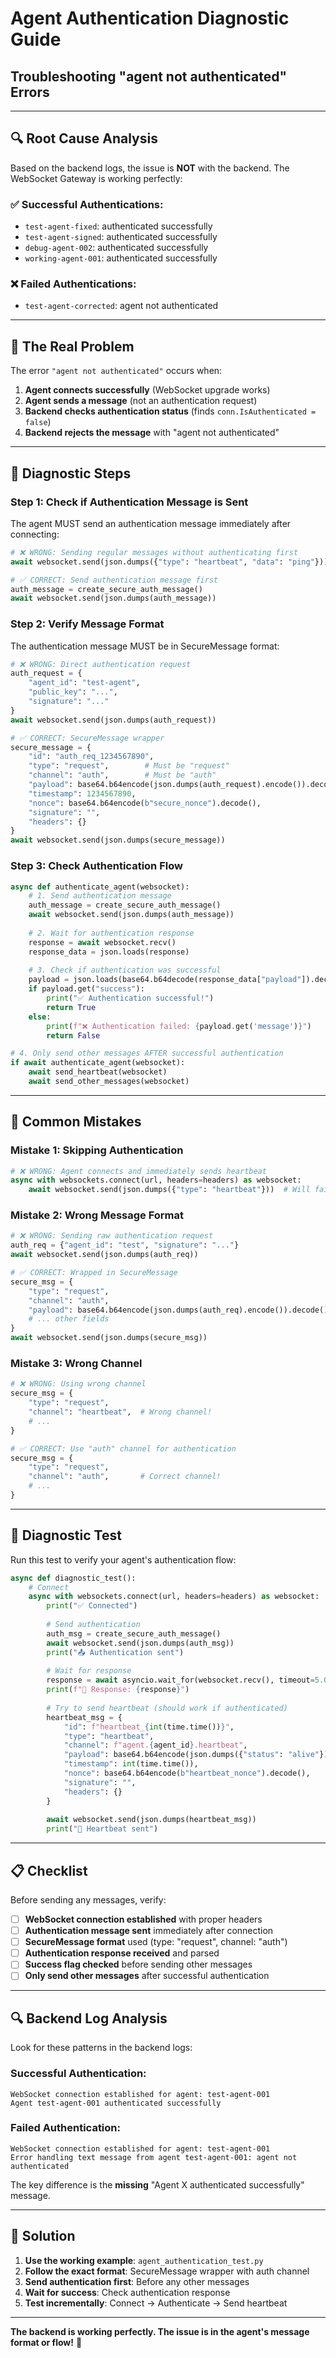 # Agent Authentication Diagnostic Guide
## Troubleshooting "agent not authenticated" Errors

---

## 🔍 **Root Cause Analysis**

Based on the backend logs, the issue is **NOT** with the backend. The WebSocket Gateway is working perfectly:

### **✅ Successful Authentications:**
- `test-agent-fixed`: authenticated successfully
- `test-agent-signed`: authenticated successfully  
- `debug-agent-002`: authenticated successfully
- `working-agent-001`: authenticated successfully

### **❌ Failed Authentications:**
- `test-agent-corrected`: agent not authenticated

---

## 🎯 **The Real Problem**

The error `"agent not authenticated"` occurs when:

1. **Agent connects successfully** (WebSocket upgrade works)
2. **Agent sends a message** (not an authentication request)
3. **Backend checks authentication status** (finds `conn.IsAuthenticated = false`)
4. **Backend rejects the message** with "agent not authenticated"

---

## 🔧 **Diagnostic Steps**

### **Step 1: Check if Authentication Message is Sent**

The agent MUST send an authentication message immediately after connecting:

```python
# ❌ WRONG: Sending regular messages without authenticating first
await websocket.send(json.dumps({"type": "heartbeat", "data": "ping"}))

# ✅ CORRECT: Send authentication message first
auth_message = create_secure_auth_message()
await websocket.send(json.dumps(auth_message))
```

### **Step 2: Verify Message Format**

The authentication message MUST be in SecureMessage format:

```python
# ❌ WRONG: Direct authentication request
auth_request = {
    "agent_id": "test-agent",
    "public_key": "...",
    "signature": "..."
}
await websocket.send(json.dumps(auth_request))

# ✅ CORRECT: SecureMessage wrapper
secure_message = {
    "id": "auth_req_1234567890",
    "type": "request",        # Must be "request"
    "channel": "auth",        # Must be "auth"
    "payload": base64.b64encode(json.dumps(auth_request).encode()).decode(),
    "timestamp": 1234567890,
    "nonce": base64.b64encode(b"secure_nonce").decode(),
    "signature": "",
    "headers": {}
}
await websocket.send(json.dumps(secure_message))
```

### **Step 3: Check Authentication Flow**

```python
async def authenticate_agent(websocket):
    # 1. Send authentication message
    auth_message = create_secure_auth_message()
    await websocket.send(json.dumps(auth_message))
    
    # 2. Wait for authentication response
    response = await websocket.recv()
    response_data = json.loads(response)
    
    # 3. Check if authentication was successful
    payload = json.loads(base64.b64decode(response_data["payload"]).decode())
    if payload.get("success"):
        print("✅ Authentication successful!")
        return True
    else:
        print(f"❌ Authentication failed: {payload.get('message')}")
        return False

# 4. Only send other messages AFTER successful authentication
if await authenticate_agent(websocket):
    await send_heartbeat(websocket)
    await send_other_messages(websocket)
```

---

## 🚨 **Common Mistakes**

### **Mistake 1: Skipping Authentication**
```python
# ❌ WRONG: Agent connects and immediately sends heartbeat
async with websockets.connect(url, headers=headers) as websocket:
    await websocket.send(json.dumps({"type": "heartbeat"}))  # Will fail!
```

### **Mistake 2: Wrong Message Format**
```python
# ❌ WRONG: Sending raw authentication request
auth_req = {"agent_id": "test", "signature": "..."}
await websocket.send(json.dumps(auth_req))

# ✅ CORRECT: Wrapped in SecureMessage
secure_msg = {
    "type": "request",
    "channel": "auth", 
    "payload": base64.b64encode(json.dumps(auth_req).encode()).decode(),
    # ... other fields
}
await websocket.send(json.dumps(secure_msg))
```

### **Mistake 3: Wrong Channel**
```python
# ❌ WRONG: Using wrong channel
secure_msg = {
    "type": "request",
    "channel": "heartbeat",  # Wrong channel!
    # ...
}

# ✅ CORRECT: Use "auth" channel for authentication
secure_msg = {
    "type": "request", 
    "channel": "auth",       # Correct channel!
    # ...
}
```

---

## 🧪 **Diagnostic Test**

Run this test to verify your agent's authentication flow:

```python
async def diagnostic_test():
    # Connect
    async with websockets.connect(url, headers=headers) as websocket:
        print("✅ Connected")
        
        # Send authentication
        auth_msg = create_secure_auth_message()
        await websocket.send(json.dumps(auth_msg))
        print("📤 Authentication sent")
        
        # Wait for response
        response = await asyncio.wait_for(websocket.recv(), timeout=5.0)
        print(f"📨 Response: {response}")
        
        # Try to send heartbeat (should work if authenticated)
        heartbeat_msg = {
            "id": f"heartbeat_{int(time.time())}",
            "type": "heartbeat",
            "channel": f"agent.{agent_id}.heartbeat",
            "payload": base64.b64encode(json.dumps({"status": "alive"}).encode()).decode(),
            "timestamp": int(time.time()),
            "nonce": base64.b64encode(b"heartbeat_nonce").decode(),
            "signature": "",
            "headers": {}
        }
        
        await websocket.send(json.dumps(heartbeat_msg))
        print("💓 Heartbeat sent")
```

---

## 📋 **Checklist**

Before sending any messages, verify:

- [ ] **WebSocket connection established** with proper headers
- [ ] **Authentication message sent** immediately after connection
- [ ] **SecureMessage format** used (type: "request", channel: "auth")
- [ ] **Authentication response received** and parsed
- [ ] **Success flag checked** before sending other messages
- [ ] **Only send other messages** after successful authentication

---

## 🔍 **Backend Log Analysis**

Look for these patterns in the backend logs:

### **Successful Authentication:**
```
WebSocket connection established for agent: test-agent-001
Agent test-agent-001 authenticated successfully
```

### **Failed Authentication:**
```
WebSocket connection established for agent: test-agent-001
Error handling text message from agent test-agent-001: agent not authenticated
```

The key difference is the **missing** "Agent X authenticated successfully" message.

---

## 🎯 **Solution**

1. **Use the working example**: `agent_authentication_test.py`
2. **Follow the exact format**: SecureMessage wrapper with auth channel
3. **Send authentication first**: Before any other messages
4. **Wait for success**: Check authentication response
5. **Test incrementally**: Connect → Authenticate → Send heartbeat

---

**The backend is working perfectly. The issue is in the agent's message format or flow!** 🔧
